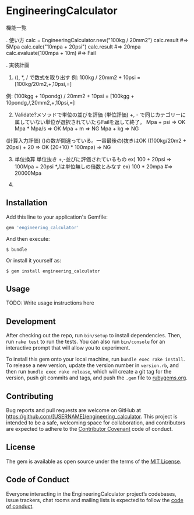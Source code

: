 # EngineeringCalculator

機能一覧

. 使い方
calc = EngineeringCalculator.new("100kg / 20mm2")
calc.result #=> 5Mpa
calc.calc("10mpa + 20psi")
calc.result #=> 20mpa
calc.evaluate(100mpa + 10m) #=> Fail

. 実装計画
1) (), \*, / で数式を取り出す
例: 100kg / 20mm2 + 10psi =
[100kg/20m2,+,10psi,=]

例: (100kgg + 10pondg) / 20mm2 + 10psi =
[100kgg + 10pondg,/,20mm2,+,10psi,=]

2) Validate?メソッドで単位の並びを評価
(単位評価)
+, - で同じカテゴリーに属していない単位が選択されていたらFailを返して終了。
Mpa + psi => OK
Mpa * Mpa/s => OK
Mpa + m => NG
Mpa + kg => NG

(計算入力評価)
()の数が間違っている。一番最後の)抜きはOK
((100kg/20m2 + 20psi) + 20 => OK
(20+10) * 100mpa) => NG

3) 単位換算
単位抜き
  +,-並びに評価されているもの
  ex) 100 + 20psi => 100Mpa + 20psi
  \*,/は単位無しの倍数とみなす
  ex) 100 * 20mpa #=> 20000Mpa

4)


## Installation

Add this line to your application's Gemfile:

```ruby
gem 'engineering_calculator'
```

And then execute:

    $ bundle

Or install it yourself as:

    $ gem install engineering_calculator

## Usage

TODO: Write usage instructions here

## Development

After checking out the repo, run `bin/setup` to install dependencies. Then, run `rake test` to run the tests. You can also run `bin/console` for an interactive prompt that will allow you to experiment.

To install this gem onto your local machine, run `bundle exec rake install`. To release a new version, update the version number in `version.rb`, and then run `bundle exec rake release`, which will create a git tag for the version, push git commits and tags, and push the `.gem` file to [rubygems.org](https://rubygems.org).

## Contributing

Bug reports and pull requests are welcome on GitHub at https://github.com/[USERNAME]/engineering_calculator. This project is intended to be a safe, welcoming space for collaboration, and contributors are expected to adhere to the [Contributor Covenant](http://contributor-covenant.org) code of conduct.

## License

The gem is available as open source under the terms of the [MIT License](https://opensource.org/licenses/MIT).

## Code of Conduct

Everyone interacting in the EngineeringCalculator project’s codebases, issue trackers, chat rooms and mailing lists is expected to follow the [code of conduct](https://github.com/[USERNAME]/engineering_calculator/blob/master/CODE_OF_CONDUCT.md).
